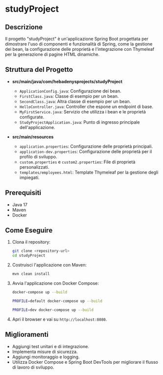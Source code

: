 # studyProject

## Descrizione
Il progetto "studyProject" è un'applicazione Spring Boot progettata per dimostrare l'uso di componenti e funzionalità di Spring, come la gestione dei bean, la configurazione delle proprietà e l'integrazione con Thymeleaf per la generazione di pagine HTML dinamiche.

## Struttura del Progetto

- **src/main/java/com/hebadenysprojects/studyProject**
  - `ApplicationConfig.java`: Configurazione dei bean.
  - `FirstClass.java`: Classe di esempio per un bean.
  - `SecondClass.java`: Altra classe di esempio per un bean.
  - `HelloController.java`: Controller che espone un endpoint di base.
  - `MyFirstService.java`: Servizio che utilizza i bean e le proprietà configurate.
  - `StudyProjectApplication.java`: Punto di ingresso principale dell'applicazione.

- **src/main/resources**
  - `application.properties`: Configurazione delle proprietà principali.
  - `application-dev.properties`: Configurazione delle proprietà per il profilo di sviluppo.
  - `custom.properties` e `custom2.properties`: File di proprietà personalizzati.
  - `templates/employees.html`: Template Thymeleaf per la gestione degli impiegati.

## Prerequisiti

- Java 17
- Maven
- Docker

## Come Eseguire

1. Clona il repository:
    ```sh
    git clone <repository-url>
    cd studyProject
    ```

2. Costruisci l'applicazione con Maven:
    ```sh
    mvn clean install
    ```

3. Avvia l'applicazione con Docker Compose:
    ```sh
    docker-compose up --build
    ```

    ```sh
    PROFILE=default docker-compose up --build
    ```

    ```sh
    PROFILE=dev docker-compose up --build
    ```



4. Apri il browser e vai su `http://localhost:8080`.

## Miglioramenti

- Aggiungi test unitari e di integrazione.
- Implementa misure di sicurezza.
- Aggiungi monitoraggio e logging.
- Utilizza Docker Compose e Spring Boot DevTools per migliorare il flusso di lavoro di sviluppo.
